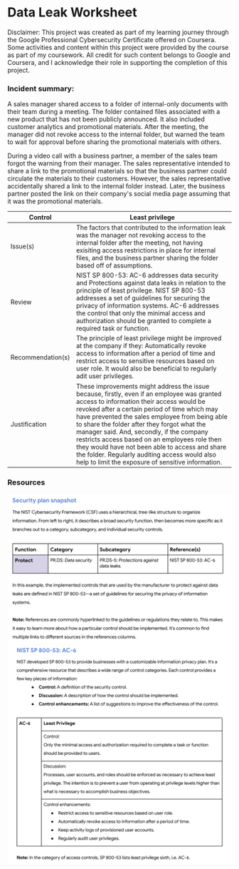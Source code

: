 # Data Leak Worksheet

Disclaimer: This project was created as part of my learning journey through the Google Professional Cybersecurity Certificate offered on Coursera. Some activities and content within this project were provided by the course as part of my coursework. All credit for such content belongs to Google and Coursera, and I acknowledge their role in supporting the completion of this project.

### Incident summary: 
A sales manager shared access to a folder of internal-only documents with their team during a meeting. 
The folder contained files associated with a new product that has not been publicly announced. 
It also included customer analytics and promotional materials. 
After the meeting, the manager did not revoke access to the internal folder, but warned the team to 
wait for approval before sharing the promotional materials with others.

During a video call with a business partner, a member of the sales team forgot the warning from their manager. 
The sales representative intended to share a link to the promotional materials so that the
business partner could circulate the materials to their customers. 
However, the sales representative accidentally shared a link to the internal folder instead. 
Later, the business partner posted the link on their company's social media page assuming that it was the promotional materials.

| Control       | Least privilege       |
| -------------- | -------------- |
| Issue(s)  | The factors that contributed to the information leak was the manager not revoking access to the internal folder after the meeting, not having exisiting access restrictions in place for internal files, and the business partner sharing the  folder based off of assumptions. |
| Review  | NIST SP 800-53: AC-6 addresses data security and Protections against data leaks in relation to the principle of least privilege. NIST SP 800-53 addresses a set of guidelines for securing the privacy of information systems. AC-6 addresses the control that only the minimal access and authorization should be granted to complete a required task or function. |
| Recommendation(s)  | The principle of least privilege might be improved at the company if they: Automatically revoke access to information after a period of time and restrict access to sensitive resources based on user role. It would also be beneficial to regularly adit user privileges. |
| Justification  | These improvements might address the issue because, firstly, even if an employee was granted access to information their access would be revoked after a certain period of time which may have prevented the sales employee from being able to share the folder after they forgot what the manager said. And, secondly, if the company restricts access based on an employees role then they would have not been able to access and share the folder. Regularly auditing access would also help to limit the exposure of sensitive information. |

### Resources

<img src="https://github.com/melaniedaniel7/Determine-appropriate-data-handling-practices/blob/3a40e5cc663e9b1c08573c2a94fc260feb006f9d/Screenshot%202024-10-22%20at%2014.43.13.png" width="600" />

<img src="https://github.com/melaniedaniel7/Determine-appropriate-data-handling-practices/blob/550cafb1ad1112bd60c439269c12c390583a70b6/Screenshot%202024-10-22%20at%2014.43.50.png" width="600" />
